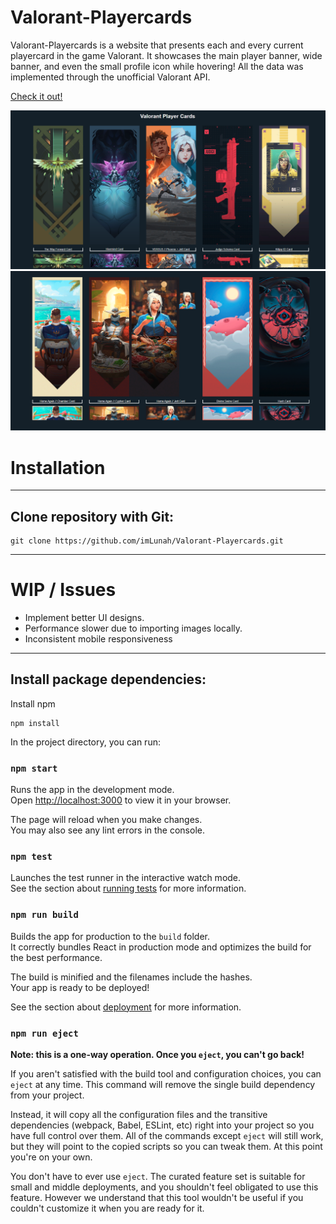 # Valorant-Playercards

Valorant-Playercards is a website that presents each and every current playercard in the game Valorant. It showcases the main player banner, wide banner, and even the small profile icon while hovering! All the data was implemented through the unofficial Valorant API.
 
<a href="https://valorant-playercards.netlify.app/" target="_blank"> Check it out! </a>

<img src="https://github.com/imLunah/Valorant-Playercards/blob/main/src/images/valorant-card.png"/> 
<img src="https://github.com/imLunah/Valorant-Playercards/blob/main/src/images/valorant-card-2.png"/>

# Installation 
<hr>

## Clone repository with Git:
```
git clone https://github.com/imLunah/Valorant-Playercards.git
```
<hr>

# WIP / Issues

* Implement better UI designs. </br>
* Performance slower due to importing images locally. </br>
* Inconsistent mobile responsiveness 

<hr>

## Install package dependencies:

Install npm
```
npm install
```

In the project directory, you can run:

### `npm start`

Runs the app in the development mode.\
Open [http://localhost:3000](http://localhost:3000) to view it in your browser.

The page will reload when you make changes.\
You may also see any lint errors in the console.

### `npm test`

Launches the test runner in the interactive watch mode.\
See the section about [running tests](https://facebook.github.io/create-react-app/docs/running-tests) for more information.

### `npm run build`

Builds the app for production to the `build` folder.\
It correctly bundles React in production mode and optimizes the build for the best performance.

The build is minified and the filenames include the hashes.\
Your app is ready to be deployed!

See the section about [deployment](https://facebook.github.io/create-react-app/docs/deployment) for more information.

### `npm run eject`

**Note: this is a one-way operation. Once you `eject`, you can't go back!**

If you aren't satisfied with the build tool and configuration choices, you can `eject` at any time. This command will remove the single build dependency from your project.

Instead, it will copy all the configuration files and the transitive dependencies (webpack, Babel, ESLint, etc) right into your project so you have full control over them. All of the commands except `eject` will still work, but they will point to the copied scripts so you can tweak them. At this point you're on your own.

You don't have to ever use `eject`. The curated feature set is suitable for small and middle deployments, and you shouldn't feel obligated to use this feature. However we understand that this tool wouldn't be useful if you couldn't customize it when you are ready for it.


